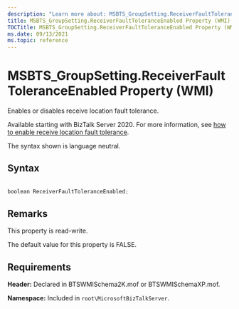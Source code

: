 ```yaml
---
description: "Learn more about: MSBTS_GroupSetting.ReceiverFaultToleranceEnabled Property (WMI)"
title: MSBTS_GroupSetting.ReceiverFaultToleranceEnabled Property (WMI)
TOCTitle: MSBTS_GroupSetting.ReceiverFaultToleranceEnabled Property (WMI)
ms.date: 09/13/2021
ms.topic: reference
---
```


# MSBTS\_GroupSetting.ReceiverFaultToleranceEnabled Property (WMI)

 

Enables or disables receive location fault tolerance.

Available starting with BizTalk Server 2020. For more information, see [how to enable receive location fault tolerance](/biztalk/core/how-to-enable-receive-location-fault-tolerance).

The syntax shown is language neutral.

## Syntax

```C#
  
boolean ReceiverFaultToleranceEnabled;  
```

## Remarks

This property is read-write.

The default value for this property is FALSE.

## Requirements

**Header:** Declared in BTSWMISchema2K.mof or BTSWMISchemaXP.mof.

**Namespace:** Included in `root\MicrosoftBizTalkServer`.
